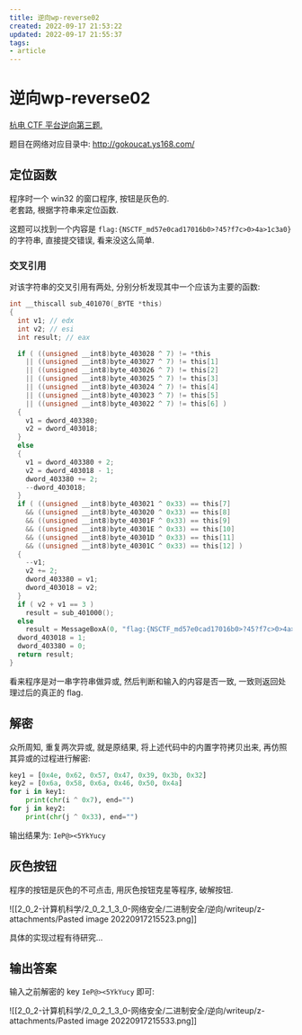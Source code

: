 ```yaml
---
title: 逆向wp-reverse02
created: 2022-09-17 21:53:22
updated: 2022-09-17 21:55:37
tags: 
- article
---
```

# 逆向wp-reverse02

[杭电 CTF 平台逆向第三题.](http://sec.hdu.edu.cn/question/reverse/5786?sort=default)  

题目在网络对应目录中: http://gokoucat.ys168.com/

## 定位函数
程序时一个 win32 的窗口程序, 按钮是灰色的.  
老套路, 根据字符串来定位函数.  

这题可以找到一个内容是 `flag:{NSCTF_md57e0cad17016b0>?45?f7c>0>4a>1c3a0}` 的字符串, 直接提交错误, 看来没这么简单.  

### 交叉引用

对该字符串的交叉引用有两处, 分别分析发现其中一个应该为主要的函数:

```c
int __thiscall sub_401070(_BYTE *this)
{
  int v1; // edx
  int v2; // esi
  int result; // eax

  if ( ((unsigned __int8)byte_403028 ^ 7) != *this
    || ((unsigned __int8)byte_403027 ^ 7) != this[1]
    || ((unsigned __int8)byte_403026 ^ 7) != this[2]
    || ((unsigned __int8)byte_403025 ^ 7) != this[3]
    || ((unsigned __int8)byte_403024 ^ 7) != this[4]
    || ((unsigned __int8)byte_403023 ^ 7) != this[5]
    || ((unsigned __int8)byte_403022 ^ 7) != this[6] )
  {
    v1 = dword_403380;
    v2 = dword_403018;
  }
  else
  {
    v1 = dword_403380 + 2;
    v2 = dword_403018 - 1;
    dword_403380 += 2;
    --dword_403018;
  }
  if ( ((unsigned __int8)byte_403021 ^ 0x33) == this[7]
    && ((unsigned __int8)byte_403020 ^ 0x33) == this[8]
    && ((unsigned __int8)byte_40301F ^ 0x33) == this[9]
    && ((unsigned __int8)byte_40301E ^ 0x33) == this[10]
    && ((unsigned __int8)byte_40301D ^ 0x33) == this[11]
    && ((unsigned __int8)byte_40301C ^ 0x33) == this[12] )
  {
    --v1;
    v2 += 2;
    dword_403380 = v1;
    dword_403018 = v2;
  }
  if ( v2 + v1 == 3 )
    result = sub_401000();
  else
    result = MessageBoxA(0, "flag:{NSCTF_md57e0cad17016b0>?45?f7c>0>4a>1c3a0}", "Flag", 0);
  dword_403018 = 1;
  dword_403380 = 0;
  return result;
}
```

看来程序是对一串字符串做异或, 然后判断和输入的内容是否一致, 一致则返回处理过后的真正的 flag.

## 解密

众所周知, 重复两次异或, 就是原结果, 将上述代码中的内置字符拷贝出来, 再仿照其异或的过程进行解密:

```python
key1 = [0x4e, 0x62, 0x57, 0x47, 0x39, 0x3b, 0x32]
key2 = [0x6a, 0x58, 0x6a, 0x46, 0x50, 0x4a]
for i in key1:
    print(chr(i ^ 0x7), end="")
for j in key2:
    print(chr(j ^ 0x33), end="")

```

输出结果为: `IeP@><5YkYucy`

## 灰色按钮

程序的按钮是灰色的不可点击, 用灰色按钮克星等程序, 破解按钮.

![[2_0_2-计算机科学/2_0_2_1_3_0-网络安全/二进制安全/逆向/writeup/z-attachments/Pasted image 20220917215523.png]]

具体的实现过程有待研究...  

## 输出答案

输入之前解密的 key `IeP@><5YkYucy` 即可:  

![[2_0_2-计算机科学/2_0_2_1_3_0-网络安全/二进制安全/逆向/writeup/z-attachments/Pasted image 20220917215533.png]]